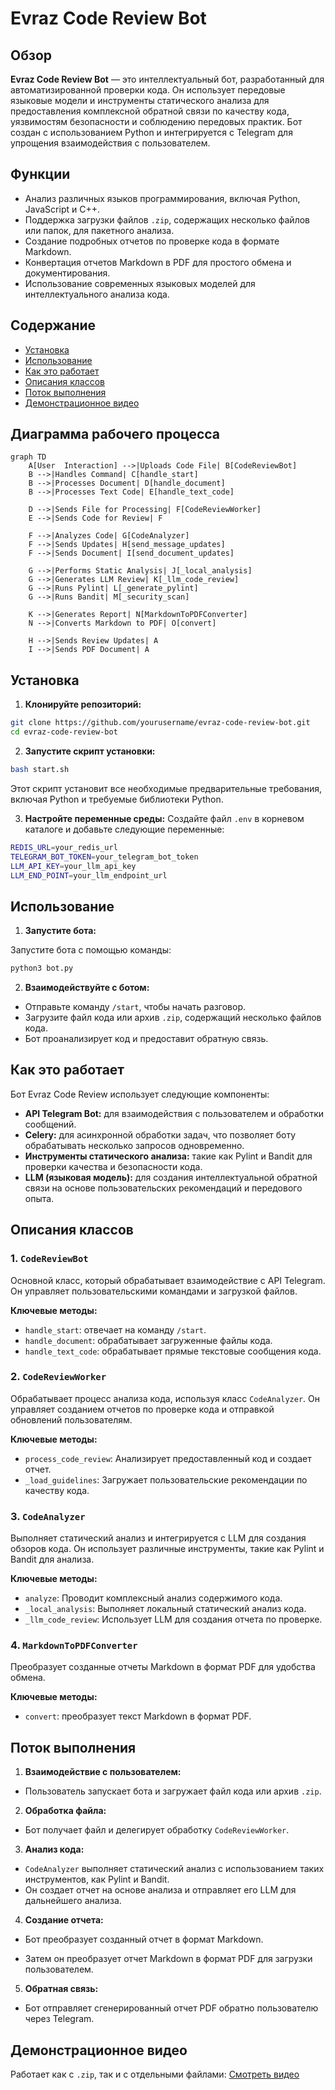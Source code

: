 # Evraz Code Review Bot

## Обзор

**Evraz Code Review Bot** — это интеллектуальный бот, разработанный для автоматизированной проверки кода. Он использует передовые языковые модели и инструменты статического анализа для предоставления комплексной обратной связи по качеству кода, уязвимостям безопасности и соблюдению передовых практик. Бот создан с использованием Python и интегрируется с Telegram для упрощения взаимодействия с пользователем.

## Функции

- Анализ различных языков программирования, включая Python, JavaScript и C++.
- Поддержка загрузки файлов `.zip`, содержащих несколько файлов или папок, для пакетного анализа.
- Создание подробных отчетов по проверке кода в формате Markdown.
- Конвертация отчетов Markdown в PDF для простого обмена и документирования.
- Использование современных языковых моделей для интеллектуального анализа кода.

## Содержание

- [Установка](#установка)
- [Использование](#использование)
- [Как это работает](#как-это-работает)
- [Описания классов](#описания-классов)
- [Поток выполнения](#поток-выполнения)
- [Демонстрационное видео](#демонстрационное-видео) 

## Диаграмма рабочего процесса
```mermaid
graph TD
    A[User  Interaction] -->|Uploads Code File| B[CodeReviewBot]
    B -->|Handles Command| C[handle_start]
    B -->|Processes Document| D[handle_document]
    B -->|Processes Text Code| E[handle_text_code]
    
    D -->|Sends File for Processing| F[CodeReviewWorker]
    E -->|Sends Code for Review| F

    F -->|Analyzes Code| G[CodeAnalyzer]
    F -->|Sends Updates| H[send_message_updates]
    F -->|Sends Document| I[send_document_updates]

    G -->|Performs Static Analysis| J[_local_analysis]
    G -->|Generates LLM Review| K[_llm_code_review]
    G -->|Runs Pylint| L[_generate_pylint]
    G -->|Runs Bandit| M[_security_scan]

    K -->|Generates Report| N[MarkdownToPDFConverter]
    N -->|Converts Markdown to PDF| O[convert]

    H -->|Sends Review Updates| A
    I -->|Sends PDF Document| A
```


## Установка

1. **Клонируйте репозиторий:**
```bash
git clone https://github.com/yourusername/evraz-code-review-bot.git
cd evraz-code-review-bot
```

2. **Запустите скрипт установки:**
```bash
bash start.sh
```

Этот скрипт установит все необходимые предварительные требования, включая Python и требуемые библиотеки Python.

3. **Настройте переменные среды:**
Создайте файл `.env` в корневом каталоге и добавьте следующие переменные:
```bash
REDIS_URL=your_redis_url
TELEGRAM_BOT_TOKEN=your_telegram_bot_token
LLM_API_KEY=your_llm_api_key
LLM_END_POINT=your_llm_endpoint_url
```

## Использование

1. **Запустите бота:**

Запустите бота с помощью команды:
```bash
python3 bot.py
```

2. **Взаимодействуйте с ботом:**
- Отправьте команду `/start`, чтобы начать разговор.
- Загрузите файл кода или архив `.zip`, содержащий несколько файлов кода.
- Бот проанализирует код и предоставит обратную связь.

## Как это работает

Бот Evraz Code Review использует следующие компоненты:

- **API Telegram Bot:** для взаимодействия с пользователем и обработки сообщений.
- **Celery:** для асинхронной обработки задач, что позволяет боту обрабатывать несколько запросов одновременно.
- **Инструменты статического анализа:** такие как Pylint и Bandit для проверки качества и безопасности кода.
- **LLM (языковая модель):** для создания интеллектуальной обратной связи на основе пользовательских рекомендаций и передового опыта.

## Описания классов

### 1. `CodeReviewBot`
Основной класс, который обрабатывает взаимодействие с API Telegram. Он управляет пользовательскими командами и загрузкой файлов.

**Ключевые методы:**
- `handle_start`: отвечает на команду `/start`.
- `handle_document`: обрабатывает загруженные файлы кода.
- `handle_text_code`: обрабатывает прямые текстовые сообщения кода.

### 2. `CodeReviewWorker`
Обрабатывает процесс анализа кода, используя класс `CodeAnalyzer`. Он управляет созданием отчетов по проверке кода и отправкой обновлений пользователям.

**Ключевые методы:**
- `process_code_review`: Анализирует предоставленный код и создает отчет.
- `_load_guidelines`: Загружает пользовательские рекомендации по качеству кода.

### 3. `CodeAnalyzer`
Выполняет статический анализ и интегрируется с LLM для создания обзоров кода. Он использует различные инструменты, такие как Pylint и Bandit для анализа.

**Ключевые методы:**
- `analyze`: Проводит комплексный анализ содержимого кода.
- `_local_analysis`: Выполняет локальный статический анализ кода.
- `_llm_code_review`: Использует LLM для создания отчета по проверке.

### 4. `MarkdownToPDFConverter`
Преобразует созданные отчеты Markdown в формат PDF для удобства обмена.

**Ключевые методы:**
- `convert`: преобразует текст Markdown в формат PDF.

## Поток выполнения

1. **Взаимодействие с пользователем:**
- Пользователь запускает бота и загружает файл кода или архив `.zip`.

2. **Обработка файла:**
- Бот получает файл и делегирует обработку `CodeReviewWorker`.

3. **Анализ кода:**
- `CodeAnalyzer` выполняет статический анализ с использованием таких инструментов, как Pylint и Bandit.
- Он создает отчет на основе анализа и отправляет его LLM для дальнейшего анализа.

4. **Создание отчета:**
- Бот преобразует созданный отчет в формат Markdown.

- Затем он преобразует отчет Markdown в формат PDF для загрузки пользователем.

5. **Обратная связь:**
- Бот отправляет сгенерированный отчет PDF обратно пользователю через Telegram.

## Демонстрационное видео
Работает как с `.zip`, так и с отдельными файлами: [Смотреть видео](./demo/video.mp4)